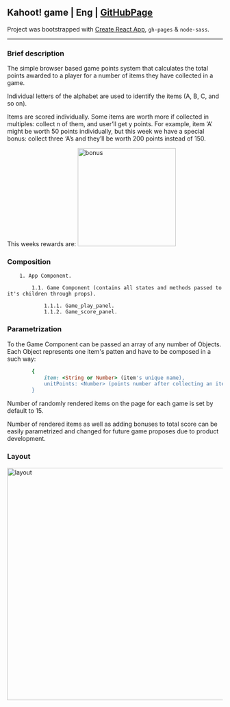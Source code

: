 
## Kahoot! game | Eng | [GitHubPage](https://saraems.github.io/Kahoot_game/)
Project was bootstrapped with [Create React App](https://github.com/facebook/create-react-app), `gh-pages` & `node-sass`.

-----------------------------------
### Brief description
The simple browser based game points system that calculates the total points awarded to a player for a number of items they have collected in a game.

Individual letters of the alphabet are used to identify the items (A, B, C, and so on). 

Items are scored individually. Some items are worth more if collected in multiples: collect n of them,
and user’ll get y points. For example, item ‘A’ might be worth 50 points individually, but this
week we have a special bonus: collect three ‘A’s and they’ll be worth 200 points instead of 150.

This weeks rewards are:
<img width="229" alt="bonus" src="https://user-images.githubusercontent.com/43315389/54919569-6d5ec600-4f01-11e9-9224-dd6f862b5795.PNG">

### Composition

        1. App Component.
    
            1.1. Game Component (contains all states and methods passed to it's children through props).
    
                1.1.1. Game_play_panel.
                1.1.2. Game_score_panel.

### Parametrization

To the Game Component can be passed an array of any number of Objects. Each Object represents one item's patten and have to be composed in a such way:

```ruby
        {
            item: <String or Number> (item's unique name),
            unitPoints: <Number> (points number after collecting an item)
        }
```
Number of randomly rendered items on the page for each game is set by default to 15. 

Number of rendered items as well as adding bonuses to total score can be easily parametrized and changed for future game proposes due to product development.


### Layout

<img width="542" alt="layout" src="https://user-images.githubusercontent.com/43315389/54919572-6fc12000-4f01-11e9-9146-0dc10955e252.PNG">


